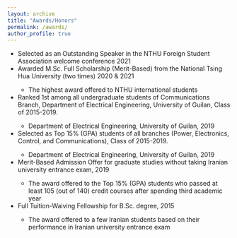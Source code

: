 ```yaml
---
layout: archive
title: "Awards/Honors"
permalink: /awards/
author_profile: true
---
```


<ul>
  <li><i class='fas fa-medal'></i> Selected as an Outstanding Speaker in the NTHU Foreign Student Association welcome conference 2021</li>


  <li><i class='fas fa-medal'></i> Awarded M.Sc. Full Scholarship (Merit-Based) from the National Tsing Hua University (two times) 2020 & 2021</li>
    <ul>
        <li> The highest award offered to NTHU international students </li>
  </ul>
  
  <li><i class='fas fa-medal'></i> Ranked 1st among all undergraduate students of Communications Branch, Department of Electrical Engineering, University of Guilan, Class of 2015-2019.</li>
    <ul>
        <li>  Department of Electrical Engineering, University of Guilan, 2019 </li>
    </ul>
        

  <li><i class='fas fa-medal'></i> Selected as Top 15% (GPA) students of all branches (Power, Electronics, Control, and Communications), Class of 2015-2019.  </li>
    <ul>
        <li>  Department of Electrical Engineering, University of Guilan, 2019 </li>
    </ul>

  <li><i class='fas fa-medal'></i> Merit-Based Admission Offer for graduate studies without taking Iranian university entrance exam, 2019 </li>
    <ul>
        <li> The award offered to the Top 15% (GPA) students who passed at least 105 (out of 140) credit courses after spending third academic year </li>
    </ul>
  
   <li><i class='fas fa-medal'></i> Full Tuition-Waiving Fellowship for B.Sc. degree, 2015 </li>
    <ul>
        <li> The award offered to a few Iranian students based on their performance in Iranian university entrance exam </li>
    </ul>
 
 


